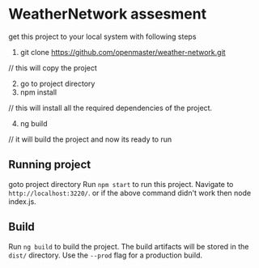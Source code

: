 # WeatherNetwork assesment

get this project to your local system with following steps
1. git clone https://github.com/openmaster/weather-network.git

 // this will copy the project
 
2. go to project directory
3. npm install

  // this will install all the required dependencies of the project.
  
4. ng build

  // it will build the project and now its ready to run

## Running project

goto project directory
Run `npm start` to run this project. Navigate to `http://localhost:3220/`. 
or if the above command didn't work then node index.js.

## Build

Run `ng build` to build the project. The build artifacts will be stored in the `dist/` directory. Use the `--prod` flag for a production build.

